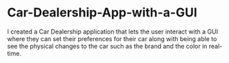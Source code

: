 # Car-Dealership-App-with-a-GUI
I created a Car Dealership application that lets the user interact with a GUI where they can set their preferences for their car along with being able to see the physical changes to the car such as the brand and the color in real-time.
